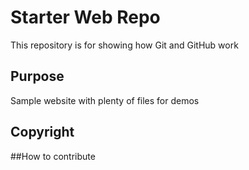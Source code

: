 # Starter Web Repo

This repository is for showing how Git and GitHub work

## Purpose

Sample website with plenty of files for demos

## Copyright

##How to contribute